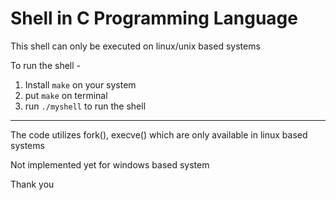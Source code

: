 # Shell in C Programming Language

This shell can only be executed on linux/unix based systems

To run the shell -

1. Install `make` on your system
2. put `make` on terminal
3. run `./myshell` to run the shell

---

The code utilizes fork(), execve() which are only available in linux based systems

Not implemented yet for windows based system

Thank you
